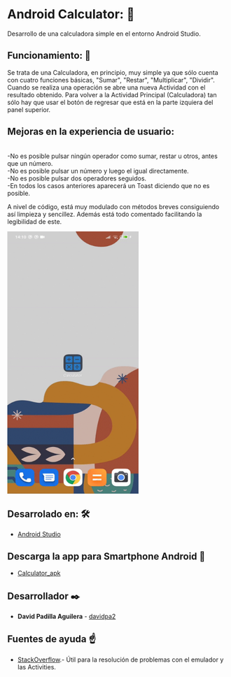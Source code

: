 # Android Calculator: &#128241;

Desarrollo de una calculadora simple en el entorno Android Studio.

## Funcionamiento: 🚀

Se trata de una Calculadora, en principio, muy simple ya que sólo cuenta con cuatro funciones básicas, "Sumar", "Restar", "Multiplicar", "Dividir".
Cuando se realiza una operación se abre una nueva Actividad con el resultado obtenido. Para volver a la Actividad Principal (Calculadora) tan sólo hay que usar el botón de regresar que está en la parte izquiera del panel superior. 

<h2>Mejoras en la experiencia de usuario:</h2><br>
-No es posible pulsar ningún operador como sumar, restar u otros, antes que un número.<br>
-No es posible pulsar un número y luego el igual directamente.<br>
-No es posible pulsar dos operadores seguidos.<br>
-En todos los casos anteriores aparecerá un Toast diciendo que no es posible.<br>

A nivel de código, está muy modulado con métodos breves consiguiendo así limpieza y sencillez. Además está todo comentado facilitando la legibilidad de este.

<img src="https://github.com/davidpa2/AndroidCalculator/blob/main/images/Calculator.gif" width="300" height="600">


## Desarrolado en: 🛠️


* [Android Studio](https://developer.android.com/studio)


## Descarga la app para Smartphone Android 📌

* [Calculator_apk](https://github.com/davidpa2/AndroidCalculator/blob/main/apk/Calculator.apk)

## Desarrollador ✒️


* **David Padilla Aguilera** - [davidpa2](https://github.com/davidpa2)


## Fuentes de ayuda &#9757;

* [StackOverflow](https://es.stackoverflow.com/).- Útil para la resolución de problemas con el emulador y las Activities.